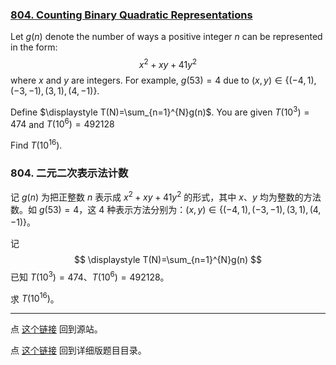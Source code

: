 ### [804. Counting Binary Quadratic Representations](https://projecteuler.net/problem=804)

Let $g(n)$ denote the number of ways a positive integer $n$ can be represented in the form: $$x^2+xy+41y^2$$ where $x$ and $y$ are integers. For example, $g(53)=4$ due to $(x,y) \in \{(-4,1),(-3,-1),(3,1),(4,-1)\}$.

Define $\displaystyle T(N)=\sum_{n=1}^{N}g(n)$. You are given $T(10^3)=474$ and $T(10^6)=492128$

Find $T(10^{16})$.

### 804. 二元二次表示法计数

记 $g(n)$ 为把正整数 $n$ 表示成 $x^2+xy+41y^2$ 的形式，其中 $x$、$y$ 均为整数的方法数。如 $g(53) = 4$，这 4 种表示方法分别为：$(x,y) \in \{(-4,1),(-3,-1),(3,1),(4,-1)\}$。

记 
$$
\displaystyle T(N)=\sum_{n=1}^{N}g(n)
$$
已知 $T(10^3)=474$、$T(10^6)=492128$。

求 $T(10^{16})$。

---

点 [这个链接](https://fsy-juruo.github.io/pe-chinese-translation/) 回到源站。

点 [这个链接](https://fsy-juruo.github.io/pe-chinese-translation/detailed_content_archives.html) 回到详细版题目目录。

